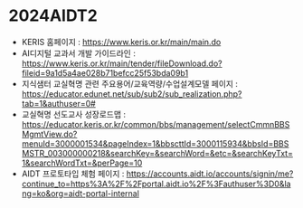 # 2024AIDT2
* KERIS 홈페이지 : https://www.keris.or.kr/main/main.do
* AI디지털 교과서 개발 가이드라인 : https://www.keris.or.kr/main/tender/fileDownload.do?fileid=9a1d5a4ae028b71befcc25f53bda09b1
* 지식샘터 교실혁명 관련 주요용어/교육역량/수업설계모델 페이지 : https://educator.edunet.net/sub/sub2/sub_realization.php?tab=1&authuser=0#
* 교실혁명 선도교사 성장로드맵 : https://educator.keris.or.kr/common/bbs/management/selectCmmnBBSMgmtView.do?menuId=3000001534&pageIndex=1&bbscttId=3000115934&bbsId=BBSMSTR_003000000218&searchKey=&searchWord=&etc=&searchKeyTxt=1&searchWordTxt=&perPage=10
* AIDT 프로토타입 체험 페이지 : https://accounts.aidt.io/accounts/signin/me?continue_to=https%3A%2F%2Fportal.aidt.io%2F%3Fauthuser%3D0&lang=ko&org=aidt-portal-internal
